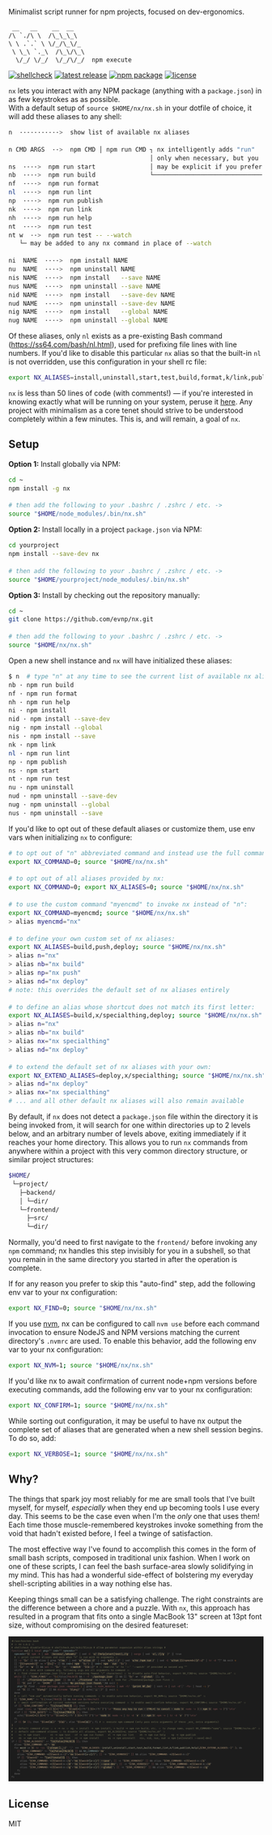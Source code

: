 Minimalist script runner for npm projects, focused on dev-ergonomics.

```
 __   __    __  __
/\ `./\ \  /\_\_\_\
\ \ .`.` \ \/_/\_\/_
 \ \_\ `._\  /\_\/\_\
  \/_/ \/_/  \/_/\/_/  npm execute
```

[![shellcheck](https://github.com/evnp/nx/workflows/shellcheck/badge.svg)](https://github.com/evnp/nx/actions)
[![latest release](https://img.shields.io/github/release/evnp/nx.svg)](https://github.com/evnp/nx/releases/latest)
[![npm package](https://img.shields.io/npm/v/nx.sh.svg)](https://www.npmjs.com/package/nx.sh)
[![license](https://img.shields.io/github/license/evnp/nx.svg?color=blue)](https://github.com/evnp/nx/blob/master/LICENSE.md)

`nx` lets you interact with any NPM package (anything with a `package.json`) in as few keystrokes as as possible.<br>
With a default setup of `source $HOME/nx/nx.sh` in your dotfile of choice, it will add these aliases to any shell:

```sh
n  ···········>  show list of available nx aliases

n CMD ARGS  ··>  npm CMD │ npm run CMD ┐ nx intelligently adds "run"
                                       │ only when necessary, but you
ns  ····>  npm run start               │ may be explicit if you prefer
nb  ····>  npm run build               └──────────────────────────────
nf  ····>  npm run format
nl  ····>  npm run lint
np  ····>  npm run publish
nk  ····>  npm run link
nh  ····>  npm run help
nt  ····>  npm run test
nt w  ··>  npm run test -- --watch
   └─ may be added to any nx command in place of --watch

ni  NAME  ····>  npm install NAME
nu  NAME  ····>  npm uninstall NAME
nis NAME  ····>  npm install   --save NAME
nus NAME  ····>  npm uninstall --save NAME
nid NAME  ····>  npm install   --save-dev NAME
nud NAME  ····>  npm uninstall --save-dev NAME
nig NAME  ····>  npm install   --global NAME
nug NAME  ····>  npm uninstall --global NAME
```

Of these aliases, only `nl` exists as a pre-existing Bash command (<https://ss64.com/bash/nl.html>), used for prefixing file lines with line numbers. If you'd like to disable this particular `nx` alias so that the built-in `nl` is not overridden, use this configuration in your shell rc file:

```bash
export NX_ALIASES=install,uninstall,start,test,build,format,k/link,publish,help; source "$HOME/nx/nx.sh"
```

`nx` is less than 50 lines of code (with comments!) — if you're interested in knowing exactly what will be running on your system, peruse it [here](https://github.com/evnp/nx/blob/main/nx.sh). Any project with minimalism as a core tenet should strive to be understood completely within a few minutes. This is, and will remain, a goal of `nx`.

Setup
-----
**Option 1:** Install globally via NPM:
```sh
cd ~
npm install -g nx

# then add the following to your .bashrc / .zshrc / etc. ->
source "$HOME/node_modules/.bin/nx.sh"
```
**Option 2:** Install locally in a project `package.json` via NPM:
```sh
cd yourproject
npm install --save-dev nx

# then add the following to your .bashrc / .zshrc / etc. ->
source "$HOME/yourproject/node_modules/.bin/nx.sh"
```
**Option 3:** Install by checking out the repository manually:
```sh
cd ~
git clone https://github.com/evnp/nx.git

# then add the following to your .bashrc / .zshrc / etc. ->
source "$HOME/nx/nx.sh"
```
Open a new shell instance and `nx` will have initialized these aliases:
```sh
$ n  # type "n" at any time to see the current list of available nx aliases
nb · npm run build
nf · npm run format
nh · npm run help
ni · npm install
nid · npm install --save-dev
nig · npm install --global
nis · npm install --save
nk · npm link
nl · npm run lint
np · npm publish
ns · npm start
nt · npm run test
nu · npm uninstall
nud · npm uninstall --save-dev
nug · npm uninstall --global
nus · npm uninstall --save
```
If you'd like to opt out of these default aliases or customize them, use env vars when initializing `nx` to configure:
```sh
# to opt out of "n" abbreviated command and instead use the full command "nx":
export NX_COMMAND=0; source "$HOME/nx/nx.sh"

# to opt out of all aliases provided by nx:
export NX_COMMAND=0; export NX_ALIASES=0; source "$HOME/nx/nx.sh"

# to use the custom command "myencmd" to invoke nx instead of "n":
export NX_COMMAND=myencmd; source "$HOME/nx/nx.sh"
> alias myencmd="nx"

# to define your own custom set of nx aliases:
export NX_ALIASES=build,push,deploy; source "$HOME/nx/nx.sh"
> alias n="nx"
> alias nb="nx build"
> alias np="nx push"
> alias nd="nx deploy"
# note: this overrides the default set of nx aliases entirely

# to define an alias whose shortcut does not match its first letter:
export NX_ALIASES=build,x/specialthing,deploy; source "$HOME/nx/nx.sh"
> alias n="nx"
> alias nb="nx build"
> alias nx="nx specialthing"
> alias nd="nx deploy"

# to extend the default set of nx aliases with your own:
export NX_EXTEND_ALIASES=deploy,x/specialthing; source "$HOME/nx/nx.sh"
> alias nd="nx deploy"
> alias nx="nx specialthing"
# ... and all other default nx aliases will also remain available

```

By default, if `nx` does not detect a `package.json` file within the directory it is being invoked from, it will search for one within directories up to 2 levels below, and an arbitrary number of levels above, exiting immediately if it reaches your home directory. This allows you to run `nx` commands from anywhere within a project with this very common directory structure, or similar project structures:
```sh
$HOME/
 └─project/
   ├─backend/
   │ └─dir/
   └─frontend/
     ├─src/
     └─dir/
```
Normally, you'd need to first navigate to the `frontend/` before invoking any `npm` command; nx handles this step invisibly for you in a subshell, so that you remain in the same directory you started in after the operation is complete.

If for any reason you prefer to skip this "auto-find" step, add the following env var to your nx configuration:
```sh
export NX_FIND=0; source "$HOME/nx/nx.sh"
```

If you use [nvm](https://github.com/nvm-sh/nvm), nx can be configured to call `nvm use` before each command invocation to ensure NodeJS and NPM versions matching the current directory's `.nvmrc` are used. To enable this behavior, add the following env var to your nx configuration:
```sh
export NX_NVM=1; source "$HOME/nx/nx.sh"
```

If you'd like nx to await confirmation of current node+npm versions before executing commands, add the following env var to your nx configuration:
```sh
export NX_CONFIRM=1; source "$HOME/nx/nx.sh"
```

While sorting out configuration, it may be useful to have nx output the complete set of aliases that are generated when a new shell session begins. To do so, add:
```sh
export NX_VERBOSE=1; source "$HOME/nx/nx.sh"
```

Why?
----
The things that spark joy most reliably for me are small tools that I've built myself, for myself, _especially_ when they end up becoming tools I use every day. This seems to be the case even when I'm the _only_ one that uses them! Each time those muscle-remembered keystrokes invoke something from the void that hadn't existed before, I feel a twinge of satisfaction.

The most effective way I've found to accomplish this comes in the form of small bash scripts, composed in traditional unix fashion. When I work on one of these scripts, I can feel the bash surface-area slowly solidifying in my mind. This has had a wonderful side-effect of bolstering my everyday shell-scripting abilities in a way nothing else has.

Keeping things small can be a satisfying challenge. The right constraints are the difference between a chore and a puzzle. With `nx`, this approach has resulted in a program that fits onto a single MacBook 13" screen at 13pt font size, without compromising on the desired featureset:

![full nx source code](https://raw.githubusercontent.com/evnp/nx/main/source.png)

License
-------
MIT
